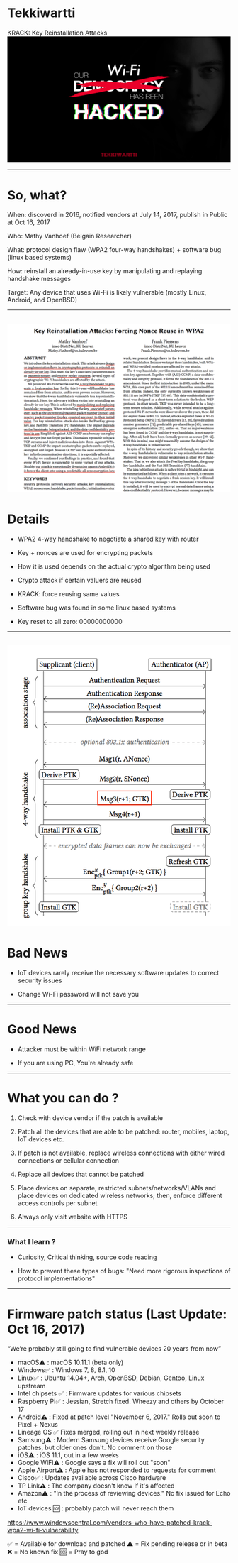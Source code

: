 # Tekkiwartti

KRACK: Key Reinstallation Attacks
![intro](../resources/pics/intro.png)

---

# So, what?

When: discoverd in 2016, notified vendors at July 14, 2017, publish in Public at Oct 16, 2017

Who: Mathy Vanhoef (Belgain Researcher)

What: protocol design flaw (WPA2 four-way handshakes) + software bug (linux based systems)

How: reinstall an already-in-use key by manipulating and replaying handshake messages

Target: Any device that uses Wi-Fi is likely vulnerable (mostly Linux, Android, and OpenBSD)

---
![paper](../resources/pics/paper.png)
---

# Details

- WPA2 4-way handshake to negotiate a shared key with router

- Key + nonces are used for encrypting packets

- How it is used depends on the actual crypto algorithm being used

- Crypto attack if certain valuers are reused 

- KRACK: force reusing same values

- Software bug was found in some linux based systems 

- Key reset to all zero: 00000000000

---
![handshake](../resources/pics/handshake.png)
---

# Bad News

- IoT devices rarely receive the necessary software updates to correct security issues

- Change Wi-Fi password will not save you

---

# Good News

- Attacker must be within WiFi network range

- If you are using PC, You're already safe

---

# What you can do ?

1. Check with device vendor if the patch is available

2. Patch all the devices that are able to be patched: router, mobiles, laptop, IoT devices etc.

3. If patch is not available, replace wireless connections with either wired connections or cellular connection

4. Replace all devices that cannot be patched

5. Place devices on separate, restricted subnets/networks/VLANs and place devices on dedicated wireless networks; then, enforce different access controls per subnet

6. Always only visit website with HTTPS

---

### What I learn ?

- Curiosity, Critical thinking, source code reading

- How to prevent these types of bugs: "Need more rigorous inspections of protocol implementations"

---

# Firmware patch status (Last Update: Oct 16, 2017)

“We’re probably still going to find vulnerable devices 20 years from now”

- macOS:warning: : macOS 10.11.1 (beta only)
- Windows:white_check_mark: : Windows 7, 8, 8.1, 10
- Linux:white_check_mark: : Ubuntu 14.04+, Arch, OpenBSD, Debian, Gentoo, Linux upstream
- Intel chipsets :white_check_mark: : Firmware updates for various chipsets
- Raspberry Pi:white_check_mark: : Jessian, Stretch fixed. Wheezy and others by October 17
- Android:warning: : Fixed at patch level "November 6, 2017." Rolls out soon to Pixel + Nexus
- Lineage OS :white_check_mark: Fixes merged, rolling out in next weekly release
- Samsung:warning: : Modern Samsung devices receive Google security patches, but older ones don't. No comment on those
- iOS:warning: : iOS 11.1, out in a few weeks
- Google WiFi:warning: : Google says a fix will roll out "soon"
- Apple Airport:warning: : Apple has not responded to requests for comment
- Cisco:white_check_mark: : Updates available across Cisco hardware
- TP Link:warning: : The company doesn't know if it's affected
- Amazon:warning: : "In the process of reviewing devices." No fix issued for Echo etc 
- IoT devices :sos: : probably patch will never reach them

https://www.windowscentral.com/vendors-who-have-patched-krack-wpa2-wi-fi-vulnerability

:white_check_mark: = Available for download and patched
:warning: = Fix pending release or in beta
:x: = No known fix
:sos: = Pray to god 


